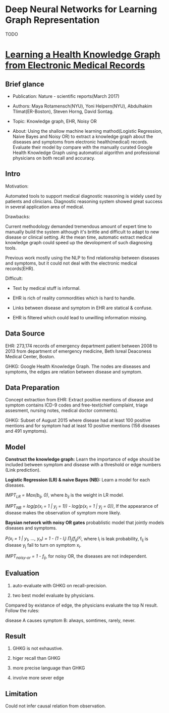 # Deep Neural Networks for Learning Graph Representation

TODO

# [Learning a Health Knowledge Graph from Electronic Medical Records](https://www.nature.com/articles/s41598-017-05778-z#Abs1)

## Brief glance

- Publication: Nature - scientific reports(March 2017)

- Authors: Maya Rotamensch(NYU), Yoni Helpern(NYU), Abdulhakim Tlimat(ER-Boston), Steven Horng, David Sontag.

- Topic: Knowledge graph, EHR, Noisy OR

- About: Using the shallow machine learning mathod(Logistic Regression, Naive Bayes and Noisy OR) to extract a knowledge graph about the diseases and symptoms from electronic health(medical) records. Evaluate their model by compare with the manually curated Google Health Knowledge Graph using automatical algorithm and professional physicians on both recall and accuracy.

## Intro

Motivation:

Automated tools to support medical diagnostic reasoning is widely used by patients and clinicians. Diagnostic reasoning system showed great success in several application area of medical.

Drawbacks:

Current methodology demanded tremendous amount of expert time to manually build the system although it's brittle and difficult to adapt to new disease or clinical setting. At the mean time, automatic extract medical knowledge graph could speed up the devolopment of such diagnosing tools.

Previous work mostly using the NLP to find relationship between diseases and symptoms, but it could not deal with the electronic medical records(EHR).

Difficult:

- Text by medical stuff is informal.

- EHR is rich of reality commordities which is hard to handle.

- Links between disease and symptom in EHR are statical & confuse.

- EHR is filtered which could lead to unwilling information missing.

## Data Source

EHR: 273,174 records of emergency department patient between 2008 to 2013 from department of emergency medicine, Beth Isreal Deaconess Medical Center, Boston.

GHKG: Google Health Knowledge Graph. The nodes are diseases and symptoms, the edges are relation between disease and symptom.

## Data Preparation

Concept extraction from EHR: Extract positive mentions of disease and symptom contains ICD-9 codes and free-text(chief complaint, triage assesment, nursing notes, medical doctor comments).

GHKG: Subset of August 2015 where disease had at least 100 positive mentions and for symptom had at least 10 positive mentions (156 diseases and 491 symptoms).

## Model

**Construct the knowledge graph:** Learn the importance of edge should be included between symptom and disease with a threshold or edge numbers (Link prediction). 

**Logistic Regression (LR) & naive Bayes (NB):** Learn a model for each diseases.

*IMPT<sub>LR</sub> = Max(b<sub>ij</sub>, 0)*, where *b<sub>ij</sub>* is the weight in LR model.

*IMPT<sub>NB</sub> = log(p(x<sub>i</sub> = 1 | y<sub>j</sub> = 1)) - log(p(x<sub>i</sub> = 1 | y<sub>j</sub> = 0))*, If the appearance of disease makes the observation of symptom more likely.

**Baysian network with noisy OR gates** probablistic model that jointly models diseases and symptoms.

*P(x<sub>i</sub> = 1 | y<sub>1</sub>, ..., y<sub>n</sub>) = 1 - (1 - l<sub>i</sub>) ∏<sub>j</sub>(f<sub>ij</sub>)<sup>y<sub>j</sub></sup>*, where l<sub>i</sub> is leak probability, f<sub>ij</sub> is disease y<sub>j</sub> fail to turn on symptom x<sub>i</sub>.

*IMPT<sub>noisy-or</sub> = 1 - f<sub>ij</sub>*, for noisy OR, the diseases are not independent.


## Evaluation

1. auto-evaluate with GHKG on recall-precision.

2. two best model evaluate by physicians.

Compared by existance of edge, the physicians evaluate the top N result. Follow the rules:

disease A causes symptom B: always, somtimes, rarely, never.


## Result

1. GHKG is not exhaustive.

2. higer recall than GHKG

3. more precise language than GHKG

4. involve more sever edge

## Limitation

Could not infer causal relation from observation.





































